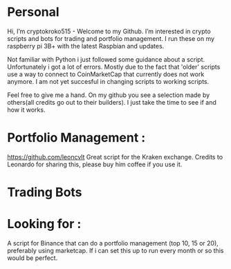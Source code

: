 # Personal
Hi, I’m cryptokroko515 - Welcome to my Github. I’m interested in crypto scripts and bots for trading and portfolio management. I run these on my raspberry pi 3B+ with the latest Raspbian and updates.

Not familiar with Python i just followed some guidance about a script. Unfortunately i got a lot of errors. Mostly due to the fact that 'older' scripts use a way to connect to CoinMarketCap that currently does not work anymore. I am not yet succesful in changing scripts to working scripts.

Feel free to give me a hand. On my github you see a selection made by others(all credits go out to their builders). 
I just take the time to see if and how it works. 

# **Portfolio Management :**
https://github.com/leoncvlt Great script for the Kraken exchange. Credits to Leonardo for sharing this, please buy him coffee if you use it.

# Trading Bots

# **Looking for :**
A script for Binance that can do a portfolio management (top 10, 15 or 20), preferably using marketcap. If i can set this up to run every month or so this would be perfect.


<!---
cryptokroko515/cryptokroko515 is a ✨ special ✨ repository because its `README.md` (this file) appears on your GitHub profile.
You can click the Preview link to take a look at your changes.
--->
